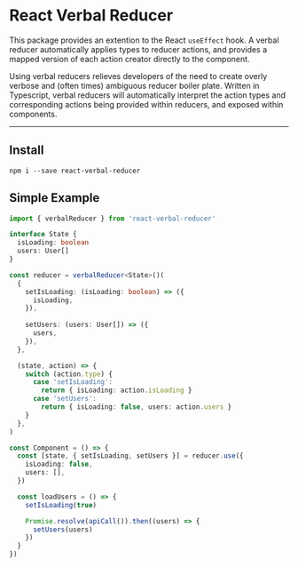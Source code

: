 # React Verbal Reducer

This package provides an extention to the React `useEffect` hook. A verbal reducer automatically applies types to reducer actions, and provides a mapped version of each action creator directly to the component.

Using verbal reducers relieves developers of the need to create overly verbose and (often times) ambiguous reducer boiler plate. Written in Typescript, verbal reducers will automatically interpret the action types and corresponding actions being provided within reducers, and exposed within components.

___
## Install

```
npm i --save react-verbal-reducer
```

## Simple Example

```ts
import { verbalReducer } from 'react-verbal-reducer'

interface State {
  isLoading: boolean
  users: User[]
}

const reducer = verbalReducer<State>()(
  {
    setIsLoading: (isLoading: boolean) => ({
      isLoading,
    }),
    
    setUsers: (users: User[]) => ({
      users,
    }),
  },

  (state, action) => {
    switch (action.type) {
      case 'setIsLoading':
        return { isLoading: action.isLoading }
      case 'setUsers':
        return { isLoading: false, users: action.users }
    }
  },
)

const Component = () => {
  const [state, { setIsLoading, setUsers }] = reducer.use({
    isLoading: false,
    users: [],
  })

  const loadUsers = () => {
    setIsLoading(true)

    Promise.resolve(apiCall()).then((users) => {
      setUsers(users)
    })
  }
})
```
